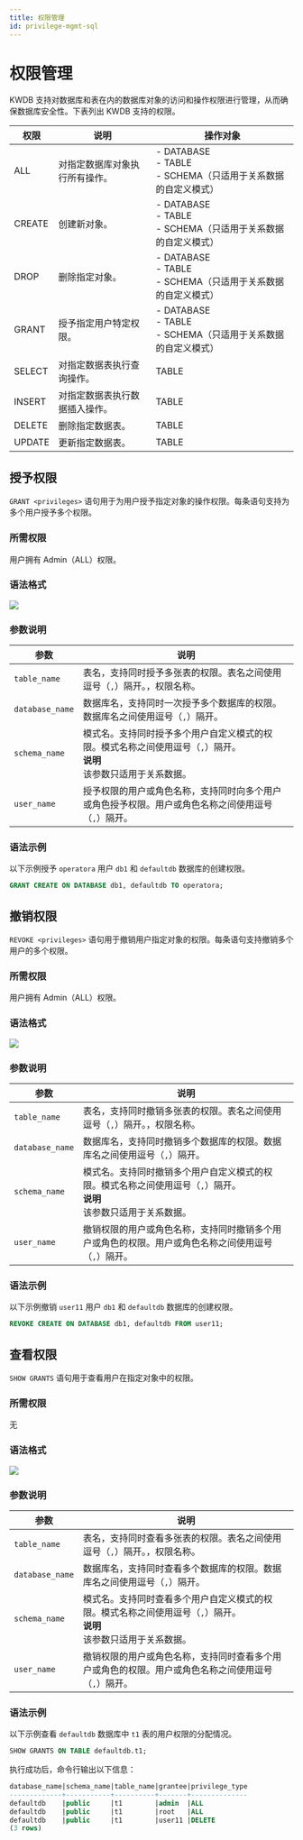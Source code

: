 ```yaml
---
title: 权限管理
id: privilege-mgmt-sql
---
```


# 权限管理

KWDB 支持对数据库和表在内的数据库对象的访问和操作权限进行管理，从而确保数据库安全性。下表列出 KWDB 支持的权限。

| 权限   | 说明                          | 操作对象                                                            |
|--------|-----------------------------|---------------------------------------------------------------------|
| ALL    | 对指定数据库对象执行所有操作。 | - DATABASE <br >- TABLE <br >- SCHEMA（只适用于关系数据的自定义模式） |
| CREATE | 创建新对象。                   | - DATABASE <br >- TABLE <br >- SCHEMA（只适用于关系数据的自定义模式） |
| DROP   | 删除指定对象。                 | - DATABASE <br >- TABLE <br >- SCHEMA（只适用于关系数据的自定义模式） |
| GRANT  | 授予指定用户特定权限。         | - DATABASE <br >- TABLE <br >- SCHEMA（只适用于关系数据的自定义模式） |
| SELECT | 对指定数据表执行查询操作。     | TABLE                                                               |
| INSERT | 对指定数据表执行数据插入操作。 | TABLE                                                               |
| DELETE | 删除指定数据表。               | TABLE                                                               |
| UPDATE | 更新指定数据表。               | TABLE                                                               |

## 授予权限

`GRANT <privileges>` 语句用于为用户授予指定对象的操作权限。每条语句支持为多个用户授予多个权限。

### 所需权限

用户拥有 Admin（ALL）权限。

### 语法格式

![](../../static/sql-reference/A48BbCj9GoZKlhxcTh2crTpKnOK.png)

### 参数说明

| 参数 | 说明 |
| --- | --- |
| `table_name` | 表名，支持同时授予多张表的权限。表名之间使用逗号（`,`）隔开。，权限名称。 |
| `database_name` | 数据库名，支持同时一次授予多个数据库的权限。数据库名之间使用逗号（`,`）隔开。|
| `schema_name` | 模式名。支持同时授予多个用户自定义模式的权限。模式名称之间使用逗号（`,`）隔开。<br> **说明** <br > 该参数只适用于关系数据。|
| `user_name` | 授予权限的用户或角色名称，支持同时向多个用户或角色授予权限。用户或角色名称之间使用逗号（`,`）隔开。 |

### 语法示例

以下示例授予 `operatora` 用户 `db1` 和 `defaultdb` 数据库的创建权限。

```sql
GRANT CREATE ON DATABASE db1, defaultdb TO operatora;
```

## 撤销权限

`REVOKE <privileges>` 语句用于撤销用户指定对象的权限。每条语句支持撤销多个用户的多个权限。

### 所需权限

用户拥有 Admin（ALL）权限。

### 语法格式

![](../../static/sql-reference/YQsDbNkeQoizHgxCBH3ce6o7nlb.png)

### 参数说明

| 参数 | 说明 |
| --- | --- |
| `table_name` | 表名，支持同时撤销多张表的权限。表名之间使用逗号（`,`）隔开。，权限名称。 |
| `database_name` | 数据库名，支持同时撤销多个数据库的权限。数据库名之间使用逗号（`,`）隔开。|
| `schema_name` | 模式名。支持同时撤销多个用户自定义模式的权限。模式名称之间使用逗号（`,`）隔开。<br> **说明** <br > 该参数只适用于关系数据。|
| `user_name` | 撤销权限的用户或角色名称，支持同时撤销多个用户或角色的权限。用户或角色名称之间使用逗号（`,`）隔开。 |

### 语法示例

以下示例撤销 `user11` 用户 `db1` 和 `defaultdb` 数据库的创建权限。

```sql
REVOKE CREATE ON DATABASE db1, defaultdb FROM user11;
```

## 查看权限

`SHOW GRANTS` 语句用于查看用户在指定对象中的权限。

### 所需权限

无

### 语法格式

![](../../static/sql-reference/FiUNber88o4y39xrEMNclvn4nqf.png)

### 参数说明

| 参数 | 说明 |
| --- | --- |
| `table_name` | 表名，支持同时查看多张表的权限。表名之间使用逗号（`,`）隔开。，权限名称。 |
| `database_name` | 数据库名，支持同时查看多个数据库的权限。数据库名之间使用逗号（`,`）隔开。|
| `schema_name` | 模式名。支持同时查看多个用户自定义模式的权限。模式名称之间使用逗号（`,`）隔开。<br> **说明** <br > 该参数只适用于关系数据。|
| `user_name` | 撤销权限的用户或角色名称，支持同时查看多个用户或角色的权限。用户或角色名称之间使用逗号（`,`）隔开。 |

### 语法示例

以下示例查看 `defaultdb` 数据库中 `t1` 表的用户权限的分配情况。

```sql
SHOW GRANTS ON TABLE defaultdb.t1;
```

执行成功后，命令行输出以下信息：

```sql
database_name|schema_name|table_name|grantee|privilege_type
-------------+-----------+----------+-------+--------------
defaultdb    |public     |t1        |admin  |ALL
defaultdb    |public     |t1        |root   |ALL
defaultdb    |public     |t1        |user11 |DELETE
(3 rows)
```

